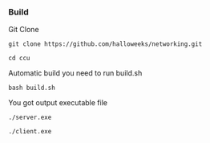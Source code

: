 <H3>Build</H3>
<p>Git Clone</p>

```
git clone https://github.com/halloweeks/networking.git
```

```
cd ccu
```

<p>Automatic build you need to run build.sh</p>

```
bash build.sh
```

<p>You got output executable file</p>

```
./server.exe
```

```
./client.exe
```
